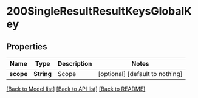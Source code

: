 # 200SingleResultResultKeysGlobalKey


## Properties
Name | Type | Description | Notes
------------ | ------------- | ------------- | -------------
**scope** | **String** | Scope | [optional] [default to nothing]


[[Back to Model list]](../README.md#models) [[Back to API list]](../README.md#api-endpoints) [[Back to README]](../README.md)


